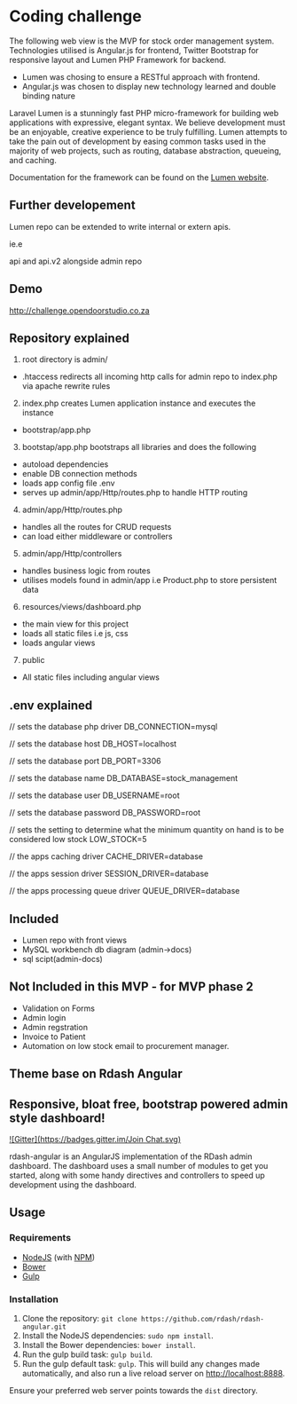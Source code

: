 # Coding challenge
The following web view is the MVP for stock order management system. Technologies utilised is Angular.js for frontend, Twitter Bootstrap for responsive layout and Lumen PHP Framework for backend.

- Lumen was chosing to ensure a RESTful approach with frontend.
- Angular.js was chosen to display new technology learned and double binding nature

Laravel Lumen is a stunningly fast PHP micro-framework for building web applications with expressive, elegant syntax. We believe development must be an enjoyable, creative experience to be truly fulfilling. Lumen attempts to take the pain out of development by easing common tasks used in the majority of web projects, such as routing, database abstraction, queueing, and caching.

Documentation for the framework can be found on the [Lumen website](http://lumen.laravel.com/docs).

## Further developement
Lumen repo can be extended to write internal or extern apis.

ie.e

api and api.v2 alongside admin repo

## Demo
http://challenge.opendoorstudio.co.za

## Repository explained
1) root directory is admin/
- .htaccess redirects all incoming http calls for admin repo to index.php via apache rewrite rules

2) index.php creates Lumen application instance and executes the instance
- bootstrap/app.php

3) bootstap/app.php bootstraps all libraries and does the following
- autoload dependencies
- enable DB connection methods
- loads app config file .env
- serves up admin/app/Http/routes.php to handle HTTP routing

4) admin/app/Http/routes.php
- handles all the routes for CRUD requests
- can load either middleware or controllers

5) admin/app/Http/controllers
- handles business logic from routes
- utilises models found in admin/app i.e Product.php to store persistent data

6) resources/views/dashboard.php
- the main view for this project
- loads all static files i.e js, css
- loads angular views

7) public
- All static files including angular views


## .env explained
// sets the database php driver
DB_CONNECTION=mysql 

// sets the database host
DB_HOST=localhost

// sets the database port
DB_PORT=3306

// sets the database name
DB_DATABASE=stock_management

// sets the database user
DB_USERNAME=root

// sets the database password
DB_PASSWORD=root

// sets the setting to determine what the minimum quantity on hand is to be considered low stock
LOW_STOCK=5

// the apps caching driver
CACHE_DRIVER=database

// the apps session driver
SESSION_DRIVER=database

// the apps processing queue driver
QUEUE_DRIVER=database

## Included
- Lumen repo with front views
- MySQL workbench db diagram (admin->docs)
- sql scipt(admin-docs)

## Not Included in this MVP - for MVP phase 2
- Validation on Forms
- Admin login
- Admin regstration
- Invoice to Patient
- Automation on low stock email to procurement manager.

## Theme base on Rdash Angular
## Responsive, bloat free, bootstrap powered admin style dashboard!
[![Gitter](https://badges.gitter.im/Join Chat.svg)](https://gitter.im/rdash/rdash-angular?utm_source=badge&utm_medium=badge&utm_campaign=pr-badge&utm_content=badge)

rdash-angular is an AngularJS implementation of the RDash admin dashboard. The dashboard uses a small number of modules to get you started, along with some handy directives and controllers to speed up development using the dashboard.

## Usage
### Requirements
* [NodeJS](http://nodejs.org/) (with [NPM](https://www.npmjs.org/))
* [Bower](http://bower.io)
* [Gulp](http://gulpjs.com)

### Installation
1. Clone the repository: `git clone https://github.com/rdash/rdash-angular.git`
2. Install the NodeJS dependencies: `sudo npm install`.
3. Install the Bower dependencies: `bower install`.
4. Run the gulp build task: `gulp build`.
5. Run the gulp default task: `gulp`. This will build any changes made automatically, and also run a live reload server on [http://localhost:8888](http://localhost:8888).

Ensure your preferred web server points towards the `dist` directory.

